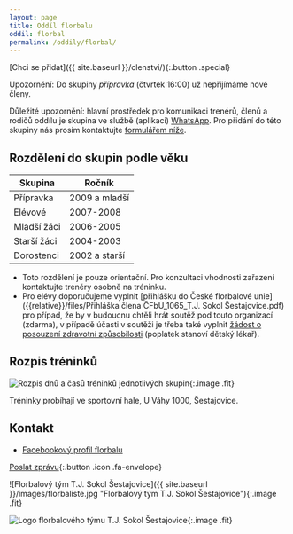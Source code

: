 ```yaml
---
layout: page
title: Oddíl florbalu
oddil: florbal
permalink: /oddily/florbal/
---
```


[Chci se přidat]({{ site.baseurl }}/clenstvi/){:.button .special}

Upozornění: Do skupiny _přípravka_ (čtvrtek 16:00) už nepřijímáme nové členy. 

Důležité upozornění: hlavní prostředek pro komunikaci trenérů, členů a rodičů oddílu je skupina ve službě (aplikaci) [WhatsApp](https://www.whatsapp.com/?l=cs). Pro přidání do této skupiny nás prosím kontaktujte [formulářem níže](#napiste-nam).

## Rozdělení do skupin podle věku

|   Skupina   |     Ročník    |
|-------------|---------------|
| Přípravka   | 2009 a mladší |
| Elévové     | 2007-2008     |
| Mladší žáci | 2006-2005     |
| Starší žáci | 2004-2003     |
| Dorostenci  | 2002 a starší |

* Toto rozdělení je pouze orientační. Pro konzultaci vhodnosti zařazení kontaktujte trenéry osobně na tréninku.
* Pro elévy doporučujeme vyplnit [přihlášku do České florbalové unie]({{relative}}/files/Přihláška člena ČFbU_1065_T.J. Sokol Šestajovice.pdf) pro případ, že by v budoucnu chtěli hrát soutěž pod touto organizací (zdarma), v případě účasti v soutěži je třeba také vyplnit [žádost o posouzení zdravotní způsobilosti](https://www.ceskyflorbal.cz/dms/serve/assigned-file/1473/1447) (poplatek stanoví dětský lékař).

## Rozpis tréninků

![Rozpis dnů a časů tréninků jednotlivých skupin]({{relative}}/images/florbal-rozpis-treninku.jpeg "Rozpis dnů a časů tréninků jednotlivých skupin"){:.image .fit}

Tréninky probíhají ve sportovní hale, U Váhy 1000, Šestajovice.

## Kontakt

* [Facebookový profil florbalu](https://www.facebook.com/sestajoviceflorbal/)

[Poslat zprávu](#napiste-nam){:.button .icon .fa-envelope}

![Florbalový tým T.J. Sokol Šestajovice]({{ site.baseurl }}/images/florbaliste.jpg "Florbalový tým T.J. Sokol Šestajovice"){:.image .fit}

![Logo florbalového týmu T.J. Sokol Šestajovice]({{relative}}/images/logo-florbal-hor.jpeg){:.image .fit}
